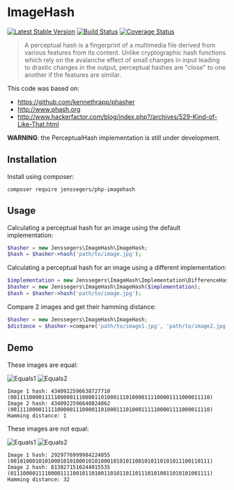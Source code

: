 ImageHash
=========

[![Latest Stable Version](http://img.shields.io/github/release/jenssegers/php-imagehash.svg)](https://packagist.org/packages/jenssegers/php-imagehash) [![Build Status](http://img.shields.io/travis/jenssegers/php-imagehash.svg)](https://travis-ci.org/jenssegers/php-imagehash) [![Coverage Status](http://img.shields.io/coveralls/jenssegers/php-imagehash.svg)](https://coveralls.io/r/jenssegers/php-imagehash)

> A perceptual hash is a fingerprint of a multimedia file derived from various features from its content. Unlike cryptographic hash functions which rely on the avalanche effect of small changes in input leading to drastic changes in the output, perceptual hashes are "close" to one another if the features are similar.

This code was based on:
 - https://github.com/kennethrapp/phasher
 - http://www.phash.org
 - http://www.hackerfactor.com/blog/index.php?/archives/529-Kind-of-Like-That.html

**WARNING**: the PerceptualHash implementation is still under development.

Installation
------------

Install using composer:

	composer require jenssegers/php-imagehash

Usage
-----

Calculating a perceptual hash for an image using the default implementation:

```php
$hasher = new Jenssegers\ImageHash\ImageHash;
$hash = $hasher->hash('path/to/image.jpg');
```

Calculating a perceptual hash for an image using a different implementation:

```php
$implementation = new Jenssegers\ImageHash\Implementation\DifferenceHash;
$hasher = new Jenssegers\ImageHash\ImageHash($implementation);
$hash = $hasher->hash('path/to/image.jpg');
```

Compare 2 images and get their hamming distance:

```php
$hasher = new Jenssegers\ImageHash\ImageHash;
$distance = $hasher->compare('path/to/image1.jpg', 'path/to/image2.jpg');
```

Demo
----

These images are equal:

![Equals1](https://raw.githubusercontent.com/jenssegers/php-imagehash/master/tests/images/forest/forest-high.jpg)
![Equals2](https://raw.githubusercontent.com/jenssegers/php-imagehash/master/tests/images/forest/forest-low.jpg)

	Image 1 hash: 4340922596638727710 (0011110000111110000011100001101000111010000111100001111000011110)
	Image 2 hash: 4340922596640824862 (0011110000111110000011100001101000111010001111100001111000011110)
	Hamming distance: 1

These images are not equal:

![Equals1](https://github.com/jenssegers/php-imagehash/raw/master/tests/images/office/tumblr_ndyfnr7lk21tubinno1_1280.jpg)
![Equals2](https://raw.githubusercontent.com/jenssegers/php-imagehash/master/tests/images/office/tumblr_ndyfq386o41tubinno1_1280.jpg)

	Image 1 hash: 2929776999984224055 (0010100010101000101010001010100010101011001010110101011100110111)
	Image 2 hash: 8138271516244915535 (0111000011110000111100101101001101011011011101010011010101001111)
	Hamming distance: 32
